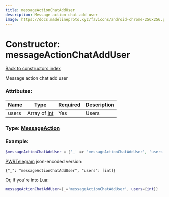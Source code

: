 ```yaml
---
title: messageActionChatAddUser
description: Message action chat add user
image: https://docs.madelineproto.xyz/favicons/android-chrome-256x256.png
---
```

# Constructor: messageActionChatAddUser  
[Back to constructors index](index.md)



Message action chat add user

### Attributes:

| Name     |    Type       | Required | Description |
|----------|---------------|----------|-------------|
|users|Array of [int](../types/int.md) | Yes|Users|



### Type: [MessageAction](../types/MessageAction.md)


### Example:

```php
$messageActionChatAddUser = ['_' => 'messageActionChatAddUser', 'users' => [int, int]];
```  

[PWRTelegram](https://pwrtelegram.xyz) json-encoded version:

```
{"_": "messageActionChatAddUser", "users": [int]}
```


Or, if you're into Lua:

```lua
messageActionChatAddUser={_='messageActionChatAddUser', users={int}}

```



